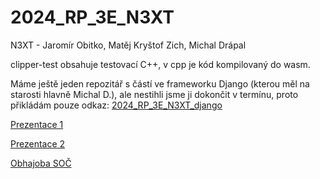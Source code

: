# 2024\_RP\_3E\_N3XT
N3XT - Jaromír Obitko, Matěj Kryštof Zich, Michal Drápal

clipper-test obsahuje testovací C++, v cpp je kód kompilovaný do wasm. 

Máme ještě jeden repozitář s částí ve frameworku Django (kterou měl na starosti hlavně Michal D.), ale nestihli jsme ji dokončit v termínu, proto přikládám pouze odkaz: [2024\_RP\_3E\_N3XT\_django](https://github.com/Jaromir007/2024_RP_3E_N3XT_django)

[Prezentace 1](https://docs.google.com/presentation/d/1JVJeRS3xDeapZDWGwykHUfxAE9_kRY2ILhCKTlxtKJ4/edit?usp=sharing)

[Prezentace 2](https://docs.google.com/presentation/d/1lx2NM3tQIRyjscBn8-69G_tDTQ_a8WnBYybl524v9OQ/edit?usp=sharing)

[Obhajoba SOČ](https://docs.google.com/presentation/d/1NoC7e-Ibjq2_CpCtp5y8QGFANqurjdLrVnFvech1Zno/edit?usp=sharing)

